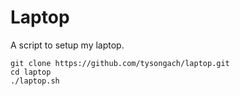 # Laptop

A script to setup my laptop.

```
git clone https://github.com/tysongach/laptop.git
cd laptop
./laptop.sh
```
